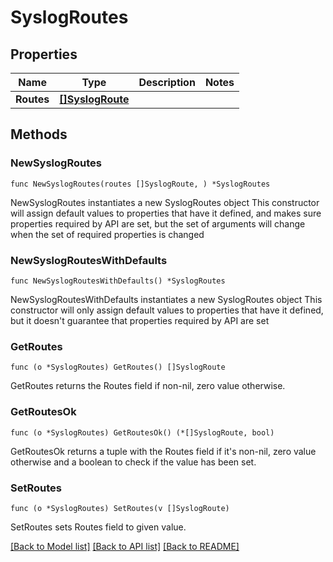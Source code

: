# SyslogRoutes

## Properties

Name | Type | Description | Notes
------------ | ------------- | ------------- | -------------
**Routes** | [**[]SyslogRoute**](SyslogRoute.md) |  | 

## Methods

### NewSyslogRoutes

`func NewSyslogRoutes(routes []SyslogRoute, ) *SyslogRoutes`

NewSyslogRoutes instantiates a new SyslogRoutes object
This constructor will assign default values to properties that have it defined,
and makes sure properties required by API are set, but the set of arguments
will change when the set of required properties is changed

### NewSyslogRoutesWithDefaults

`func NewSyslogRoutesWithDefaults() *SyslogRoutes`

NewSyslogRoutesWithDefaults instantiates a new SyslogRoutes object
This constructor will only assign default values to properties that have it defined,
but it doesn't guarantee that properties required by API are set

### GetRoutes

`func (o *SyslogRoutes) GetRoutes() []SyslogRoute`

GetRoutes returns the Routes field if non-nil, zero value otherwise.

### GetRoutesOk

`func (o *SyslogRoutes) GetRoutesOk() (*[]SyslogRoute, bool)`

GetRoutesOk returns a tuple with the Routes field if it's non-nil, zero value otherwise
and a boolean to check if the value has been set.

### SetRoutes

`func (o *SyslogRoutes) SetRoutes(v []SyslogRoute)`

SetRoutes sets Routes field to given value.



[[Back to Model list]](../README.md#documentation-for-models) [[Back to API list]](../README.md#documentation-for-api-endpoints) [[Back to README]](../README.md)


